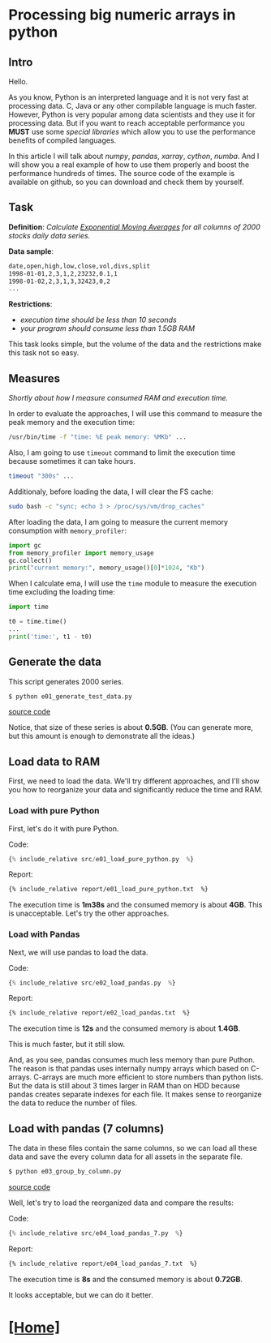 # Processing big numeric arrays in python

## Intro

Hello. 

As you know, Python is an interpreted language and it is not very fast at processing data. C, Java or any other compilable language is much faster. However, Python is very popular among data scientists and they use it for processing data. But if you want to reach acceptable performance you **MUST** use some *special libraries* which allow you to use the performance benefits of compiled languages.

In this article I will talk about *numpy*, *pandas*, *xarray*, *cython*, *numba*. And I will show you a real example of how to use them properly and boost the performance hundreds of times. The source code of the example is available on github, so you can download and check them by yourself.


## Task

**Definition**: *Calculate [Exponential Moving Averages](https://en.wikipedia.org/wiki/Moving_average#Exponential_moving_average) for all columns of 2000 stocks daily data series.*

**Data sample**:
```txt
date,open,high,low,close,vol,divs,split
1998-01-01,2,3,1,2,23232,0.1,1
1998-01-02,2,3,1,3,32423,0,2
...
```

**Restrictions**: 
- *execution time should be less than 10 seconds*
- *your program should consume less than 1.5GB RAM*

This task looks simple, but the volume of the data and the restrictions make this task not so easy.

## Measures
*Shortly about how I measure consumed RAM and execution time.*

In order to evaluate the approaches, I will use this command to measure the peak memory and the execution time:
```bash
/usr/bin/time -f "time: %E peak memory: %MKb" ...
```
Also, I am going to use `timeout` command to limit the execution time because sometimes it can take hours.
```bash
timeout "300s" ...
```
Additionaly, before loading the data, I will clear the FS cache:
```bash
sudo bash -c "sync; echo 3 > /proc/sys/vm/drop_caches"
```
After loading the data, I am going to measure the current memory consumption 
with `memory_profiler`:
```python
import gc
from memory_profiler import memory_usage
gc.collect()
print("current memory:", memory_usage()[0]*1024, "Kb")
```

When I calculate ema, I will use the `time` module to measure the execution time 
excluding the loading time:
```python
import time

t0 = time.time()
...
print('time:', t1 - t0)
```

## Generate the data 

This script generates 2000 series. 
```bash
$ python e01_generate_test_data.py
```
[source code](src/generate_test_data.py)

Notice, that size of these series is about **0.5GB**. 
(You can generate more, but this amount is enough to demonstrate all the ideas.)

## Load data to RAM

First, we need to load the data.
We'll try different approaches, and I'll show you how to reorganize your data and significantly reduce the time and RAM.

### Load with pure Python

First, let's do it with pure Python.

Code:
```python
{% include_relative src/e01_load_pure_python.py  %}
```

Report:

```txt
{% include_relative report/e01_load_pure_python.txt  %}
```
The execution time is **1m38s** and the consumed memory is about **4GB**.
This is unacceptable. Let's try the other approaches.

### Load with Pandas

Next, we will use pandas to load the data.

Code:
```python
{% include_relative src/e02_load_pandas.py  %}
```

Report:

```txt
{% include_relative report/e02_load_pandas.txt  %}
```

The execution time is **12s** and the consumed memory is about **1.4GB**.

This is much faster, but it still slow. 

And, as you see, pandas consumes much less memory than pure Puthon. 
The reason is that pandas uses internally numpy arrays which based on C-arrays.
C-arrays are much more efficient to store numbers than python lists.
But the data is still about 3 times larger in RAM than on HDD
because pandas creates separate indexes for each file.
It makes sense to reorganize the data to reduce the number of files.


## Load with pandas (7 columns)
The data in these files contain the same columns, so we can load all these data and 
save the every column data for all assets in the separate file.

```bash
$ python e03_group_by_column.py
```
[source code](src/e03_group_by_column.py)

Well, let's try to load the reorganized data and compare the results:

Code:
```python
{% include_relative src/e04_load_pandas_7.py  %}
```

Report:

```txt
{% include_relative report/e04_load_pandas_7.txt  %}
```

The execution time is **8s** and the consumed memory is about **0.72GB**.

It looks acceptable, but we can do it better.

# [[Home]](/)


<script src='/assets/comments.js'></script>
